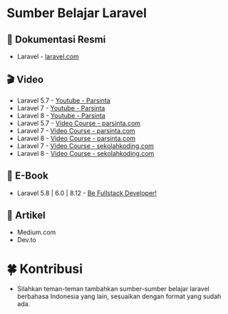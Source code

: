 # Sumber Belajar Laravel
## 📎 Dokumentasi Resmi
- Laravel - [laravel.com](https://laravel.com/docs/master)
## 🎬 Video
- Laravel 5.7 - [Youtube - Parsinta](https://www.youtube.com/watch?v=tLWGQN6f8UY&list=PLRKMmwY3-5Mz8iTotz0SgOl9_kpCvkR1w)
- Laravel 7 - [Youtube - Parsinta](https://www.youtube.com/watch?v=ucV7ynY4M8A&list=PLRKMmwY3-5MxfIKTn_wZ49XlplwHtz1AV)
- Laravel 8 - [Youtube - Parsinta](https://www.youtube.com/watch?v=tqb8umRITB0&list=PLRKMmwY3-5MwADhthqRaewl-7e7AhjpP8)
- Laravel 5.7 - [Video Course - parsinta.com](https://parsinta.com/series/belajar-laravel-57-dari-awal-yuk)
- Laravel 7 - [Video Course - parsinta.com](https://parsinta.com/series/belajar-laravel-7-dari-awal-1587020073)
- Laravel 8 - [Video Course - parsinta.com](https://parsinta.com/series/belajar-laravel-8-dari-awal-ign7z)
- Laravel 7 - [Video Course - sekolahkoding.com](https://sekolahkoding.com/kelas/belajar-laravel-7x)
- Laravel 8 - [Video Course - sekolahkoding.com](https://sekolahkoding.com/kelas/yang-baru-di-laravel-8)

## 📒 E-Book
- Laravel 5.8 | 6.0 | 8.12 - [Be Fullstack Developer!](https://buku-laravel-vue.com/)

## 📰 Artikel
- Medium.com
- Dev.to

# 🍀 Kontribusi
- Silahkan teman-teman tambahkan sumber-sumber belajar laravel berbahasa Indonesia yang lain, sesuaikan dengan format yang sudah ada.
